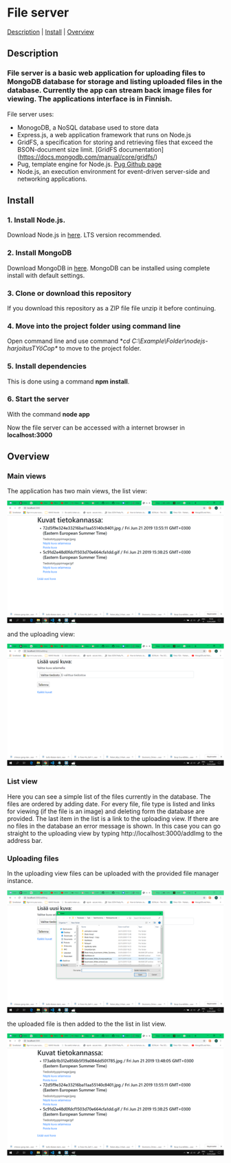 # File server

[Description](https://github.com/MiVeKu/FileServer#description)  |  [Install](https://github.com/MiVeKu/FileServer#install)  |  [Overview](https://github.com/MiVeKu/FileServer#getting-started)

## Description

### File server is a basic web application for uploading files to MongoDB database for storage and listing uploaded files in the database. Currently the app can stream back image files for viewing. The applications interface is in Finnish.

File server uses:
* MonogoDB, a NoSQL database used to store data
* Express.js, a web application framework that runs on Node.js
* GridFS, a specification for storing and retrieving files that exceed the BSON-document size limit. [GridFS documentation] (https://docs.mongodb.com/manual/core/gridfs/)
* Pug,  template engine for Node.js. [Pug Github page](https://github.com/pugjs/pug)
* Node.js, an execution environment for event-driven server-side and networking applications.


## Install

### 1. Install Node.js. 
   Download Node.js in [here](https://nodejs.org/en/download/). LTS version recommended.
### 2. Install MongoDB
   Download MongoDB in [here](https://www.mongodb.com/download-center/community). MongoDB can be installed using complete install with default settings.
### 3. Clone or download this repository
   If you download this repository as a ZIP file file unzip it before continuing.
### 4. Move into the project folder using command line
   Open command line and use command **cd C:\Example\Folder\nodejs-harjoitusTYöCop\** to move to the project folder.
### 5. Install dependencies
   This is done using a command **npm install**.
### 6. Start the server
   With the command **node app**
   
   Now the file server can be accessed with a internet browser in **localhost:3000**


## Overview

### Main views
The application has two main views, the list view:

![alt text](https://github.com/MiVeKu/FileServer/blob/master/images/lisviewnew.png "The list view")

and the uploading view:

![alt text](https://github.com/MiVeKu/FileServer/blob/master/images/uploadview.png "The uploading view")
### List view
Here you can see a simple list of the files currently in the database. The files are ordered by adding date. For every file, file type is listed and links for viewing (if the file is an image) and deleting form the database are provided. The last item in the list is a link to the uploading view. If there are no files in the database an error message is shown. In this case you can go straight to the uploading view by typing http://localhost:3000/addImg to the address bar.
### Uploading files
In the uploading view files can be uploaded with the provided file manager instance.

![alt text](https://github.com/MiVeKu/FileServer/blob/master/images/uploadfileman.png "The uploading view")

the uploaded file is then added to the the list in list view.

![alt text](https://github.com/MiVeKu/FileServer/blob/master/images/listview.png "The list view")

